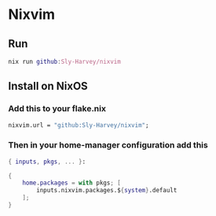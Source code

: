 # Nixvim

<!-- ![Screenshot](./preview.png) -->

## Run
```Nix
nix run github:Sly-Harvey/nixvim
```

## Install on NixOS
### Add this to your flake.nix
```Nix
nixvim.url = "github:Sly-Harvey/nixvim";
```
### Then in your home-manager configuration add this
```Nix
{ inputs, pkgs, ... }:

{
    home.packages = with pkgs; [
        inputs.nixvim.packages.${system}.default
    ];
}
```
